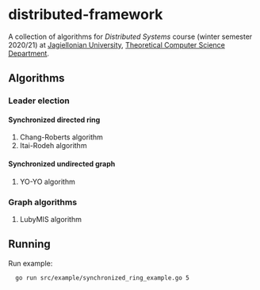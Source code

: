 # distributed-framework
A collection of algorithms for _Distributed Systems_ course (winter semester 2020/21) at [Jagiellonian University](https://uj.edu.pl), [Theoretical Computer Science Department](https://tcs.uj.edu.pl).

## Algorithms

### Leader election

#### Synchronized directed ring
1. Chang-Roberts algorithm
2. Itai-Rodeh algorithm

#### Synchronized undirected graph
1. YO-YO algorithm

### Graph algorithms
1. LubyMIS algorithm

## Running

Run example:
```bash
  go run src/example/synchronized_ring_example.go 5
```
